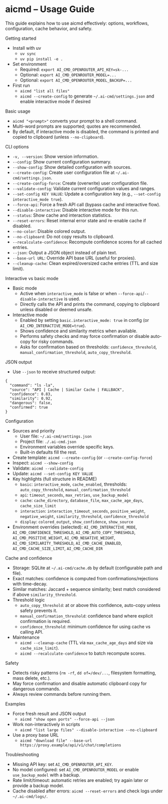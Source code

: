 # aicmd – Usage Guide

This guide explains how to use aicmd effectively: options, workflows, configuration, cache behavior, and safety.

Getting started
- Install with uv
  - `uv sync`
  - `uv pip install -e .`
- Set environment
  - Required: `export AI_CMD_OPENROUTER_API_KEY=sk-...`
  - Optional: `export AI_CMD_OPENROUTER_MODEL=...`
  - Optional: `export AI_CMD_OPENROUTER_MODEL_BACKUP=...`
- First run
  - `aicmd "list all files"`
  - `aicmd --create-config` to generate `~/.ai-cmd/settings.json` and enable interactive mode if desired

Basic usage
- `aicmd "<prompt>"` converts your prompt to a shell command.
- Multi-word prompts are supported; quotes are recommended.
- By default, if interactive mode is disabled, the command is printed and copied to clipboard (unless `--no-clipboard`).

CLI options
- `-v, --version`: Show version information.
- `--config`: Show current configuration summary.
- `--show-config`: Show detailed configuration with sources.
- `--create-config`: Create user configuration file at `~/.ai-cmd/settings.json`.
- `--create-config-force`: Create (overwrite) user configuration file.
- `--validate-config`: Validate current configuration values and ranges.
- `--set-config KEY VALUE`: Update a configuration key (e.g., `--set-config interactive_mode true`).
- `--force-api`: Force a fresh API call (bypass cache and interactive flow).
- `--disable-interactive`: Disable interactive mode for this run.
- `--status`: Show cache and interaction statistics.
- `--reset-errors`: Reset internal error state and re-enable cache if disabled.
- `--no-color`: Disable colored output.
- `--no-clipboard`: Do not copy results to clipboard.
- `--recalculate-confidence`: Recompute confidence scores for all cached entries.
- `--json`: Output a JSON object instead of plain text.
- `--base-url URL`: Override API base URL (useful for proxies).
- `--cleanup-cache`: Clean expired/oversized cache entries (TTL and size limit).

Interactive vs basic mode
- Basic mode
  - Active when `interactive_mode` is false or when `--force-api`/`--disable-interactive` is used.
  - Directly calls the API and prints the command, copying to clipboard unless disabled or deemed unsafe.
- Interactive mode
  - Enabled by setting `basic.interactive_mode: true` in config (or `AI_CMD_INTERACTIVE_MODE=true`).
  - Shows confidence and similarity metrics when available.
  - Performs safety checks and may force confirmation or disable auto-copy for risky commands.
  - Asks for confirmation based on thresholds: `confidence_threshold`, `manual_confirmation_threshold`, `auto_copy_threshold`.

JSON output
- Use `--json` to receive structured output:
```
{
  "command": "ls -la",
  "source": "API | Cache | Similar Cache | FALLBACK",
  "confidence": 0.83,
  "similarity": 0.92,
  "dangerous": false,
  "confirmed": true
}
```

Configuration
- Sources and priority
  - User file: `~/.ai-cmd/settings.json`
  - Project file: `./.ai-cmd.json`
  - Environment variables override specific keys.
  - Built-in defaults fill the rest.
- Create template: `aicmd --create-config` (or `--create-config-force`)
- Inspect: `aicmd --show-config`
- Validate: `aicmd --validate-config`
- Update: `aicmd --set-config KEY VALUE`
- Key highlights (full structure in README)
  - `basic`: `interactive_mode`, `cache_enabled`, thresholds: `auto_copy_threshold`, `manual_confirmation_threshold`
  - `api`: `timeout_seconds`, `max_retries`, `use_backup_model`
  - `cache`: `cache_directory`, `database_file`, `max_cache_age_days`, `cache_size_limit`
  - `interaction`: `interaction_timeout_seconds`, `positive_weight`, `negative_weight`, `similarity_threshold`, `confidence_threshold`
  - `display`: `colored_output`, `show_confidence`, `show_source`
- Environment overrides (selected): `AI_CMD_INTERACTIVE_MODE`, `AI_CMD_CONFIDENCE_THRESHOLD`, `AI_CMD_AUTO_COPY_THRESHOLD`, `AI_CMD_POSITIVE_WEIGHT`, `AI_CMD_NEGATIVE_WEIGHT`, `AI_CMD_SIMILARITY_THRESHOLD`, `AI_CMD_CACHE_ENABLED`, `AI_CMD_CACHE_SIZE_LIMIT`, `AI_CMD_CACHE_DIR`

Cache and confidence
- Storage: SQLite at `~/.ai-cmd/cache.db` by default (configurable path and file).
- Exact matches: confidence is computed from confirmations/rejections with time-decay.
- Similar matches: Jaccard + sequence similarity; best match considered if above `similarity_threshold`.
- Threshold logic
  - `auto_copy_threshold`: at or above this confidence, auto-copy unless safety prevents it.
  - `manual_confirmation_threshold`: confidence band where explicit confirmation is required.
  - `confidence_threshold`: minimum confidence for using cache vs calling API.
- Maintenance
  - `aicmd --cleanup-cache` (TTL via `max_cache_age_days` and size via `cache_size_limit`).
  - `aicmd --recalculate-confidence` to batch recompute scores.

Safety
- Detects risky patterns (`rm -rf`, `dd of=/dev/...`, filesystem formatting, mass delete, etc.).
- May force confirmation and disable automatic clipboard copy for dangerous commands.
- Always review commands before running them.

Examples
- Force fresh result and JSON output
  - `aicmd "show open ports" --force-api --json`
- Work non-interactively in scripts
  - `aicmd "list large files" --disable-interactive --no-clipboard`
- Use a proxy base URL
  - `aicmd "download file" --base-url https://proxy.example/api/v1/chat/completions`

Troubleshooting
- Missing API key: set `AI_CMD_OPENROUTER_API_KEY`.
- No model configured: set `AI_CMD_OPENROUTER_MODEL` or enable `use_backup_model` with a backup.
- Rate limit/timeout: automatic retries are enabled; try again later or provide a backup model.
- Cache disabled after errors: `aicmd --reset-errors` and check logs under `~/.ai-cmd/logs/`.


